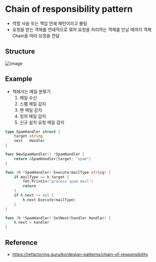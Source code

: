 # Chain of responsibility pattern
- 역할 사슬 또는 책임 연쇄 패턴이라고 불림
- 요청을 받는 객체를 연쇄적으로 묶어 요청을 처리하는 객체를 만날 때까지 객체 Chain을 따라 요청을 전달

## Structure
![image](https://refactoring.guru/images/patterns/diagrams/chain-of-responsibility/structure-2x.png)

## Example
- 책에서는 메일 분류기
  1. 메일 수신
  2. 스펨 메일 감지
  3. 팬 메일 감지
  4. 힝의 메일 감지
  5. 신규 설치 요청 메일 감지

```go
type SpamHandler struct {
	target string
	next   Handler
}

func NewSpamHandler() *SpamHandler {
	return &SpamHandler{target: "spam"}
}

func (h *SpamHandler) Execute(mailType string) {
	if mailType == h.target {
		fmt.Println("process spam mail")
		return
	}
	if h.next != nil {
		h.next.Execute(mailType)
	}
}

func (h *SpamHandler) SetNext(handler Handler) {
	h.next = handler
}
```

## Reference
- https://refactoring.guru/ko/design-patterns/chain-of-responsibility